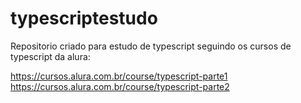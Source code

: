 # typescriptestudo
Repositorio criado para estudo de typescript seguindo os cursos de typescript da alura: 

https://cursos.alura.com.br/course/typescript-parte1
https://cursos.alura.com.br/course/typescript-parte2

